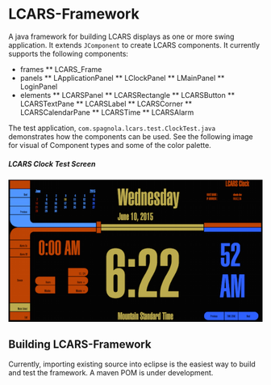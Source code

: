 LCARS-Framework
==========================

A java framework for building LCARS displays as one or more swing application. It extends <code>JComponent</code> to create LCARS components. It currently supports the following components:
* frames
** LCARS_Frame
* panels
** LApplicationPanel
** LClockPanel
** LMainPanel
** LoginPanel
* elements
** LCARSPanel
** LCARSRectangle
** LCARSButton
** LCARSTextPane
** LCARSLabel
** LCARSCorner
** LCARSCalendarPane
** LCARSTime
** LCARSAlarm

The test application, <code>com.spagnola.lcars.test.ClockTest.java</code> demonstrates how the components can be used. See the following image for visual of Component types and some of the color palette.

##### LCARS Clock Test Screen

![LCARS Component Test Screen](https://github.com/agent-P/LCARS-Framework/raw/master/docs/LCARSClockTest.png)


Building LCARS-Framework
------------------------

Currently, importing existing source into eclipse is the easiest way to build and test the framework. A maven POM is under development.